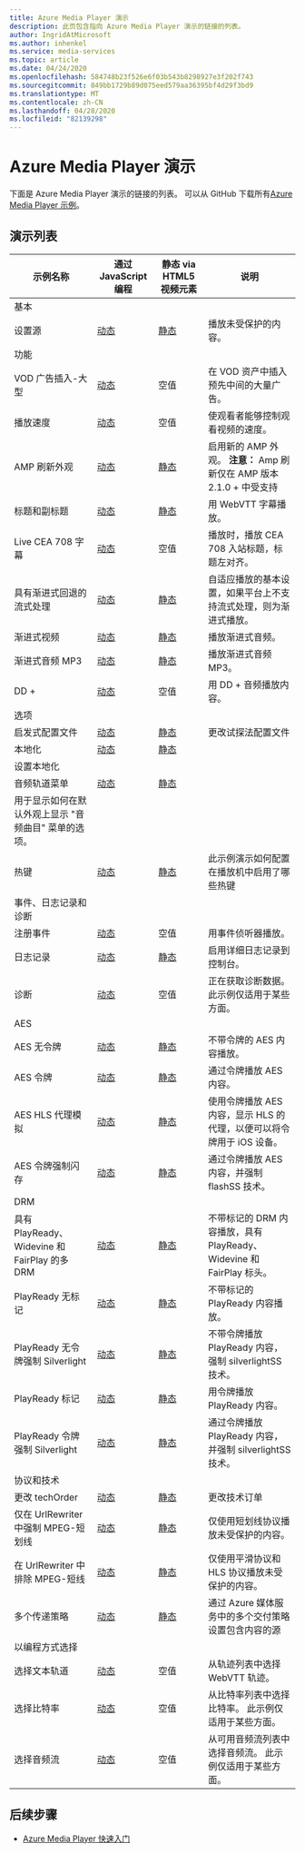 ```yaml
---
title: Azure Media Player 演示
description: 此页包含指向 Azure Media Player 演示的链接的列表。
author: IngridAtMicrosoft
ms.author: inhenkel
ms.service: media-services
ms.topic: article
ms.date: 04/24/2020
ms.openlocfilehash: 584748b23f526e6f03b543b8298927e3f202f743
ms.sourcegitcommit: 849bb1729b89d075eed579aa36395bf4d29f3bd9
ms.translationtype: MT
ms.contentlocale: zh-CN
ms.lasthandoff: 04/28/2020
ms.locfileid: "82139298"
---
```

# <a name="azure-media-player-demos"></a>Azure Media Player 演示

下面是 Azure Media Player 演示的链接的列表。 可以从 GitHub 下载所有[Azure Media Player 示例](https://github.com/Azure-Samples/azure-media-player-samples)。

## <a name="demo-listing"></a>演示列表

| 示例名称 | 通过 JavaScript 编程 | 静态 via HTML5 视频元素 | 说明 |
| ------------|----------------------------|-------------------------------------|--------------|
| 基本 |
| 设置源 | [动态](https://amp.azure.net/libs/amp/latest/samples/dynamic_setsource.html) | [静态](https://amp.azure.net/libs/amp/latest/samples/videotag_setsource.html) |播放未受保护的内容。|
| 功能 |
| VOD 广告插入-大型 | [动态](https://amp.azure.net/libs/amp/latest/samples/dynamic_vast_ads_vod.html) | 空值 | 在 VOD 资产中插入预先中间的大量广告。 |
| 播放速度 | [动态](https://amp.azure.net/libs/amp/latest/samples/dynamic_playback_speed.html)| 空值 | 使观看者能够控制观看视频的速度。 |
| AMP 刷新外观 | [动态](https://amp.azure.net/libs/amp/latest/samples/dynamic_flush_skin.html) | [静态](https://amp.azure.net/libs/amp/latest/samples/videotag_flush_skin.html) | 启用新的 AMP 外观。 **注意：** Amp 刷新仅在 AMP 版本 2.1.0 + 中受支持 |
| 标题和副标题 | [动态](https://amp.azure.net/libs/amp/latest/samples/dynamic_webvtt.html) | [静态](https://amp.azure.net/libs/amp/latest/samples/videotag_webvtt.html) | 用 WebVTT 字幕播放。
| Live CEA 708 字幕 | [动态](https://amp.azure.net/libs/amp/latest/samples/dynamic_live_captions.html) | 空值 | 播放时，播放 CEA 708 入站标题，标题左对齐。 |
| 具有渐进式回退的流式处理 | [动态](https://amp.azure.net/libs/amp/latest/samples/dynamic_progressiveFallback.html) | [静态](https://amp.azure.net/libs/amp/latest/samples/videotag_progressiveFallback.html) | 自适应播放的基本设置，如果平台上不支持流式处理，则为渐进式播放。 |
| 渐进式视频 | [动态](https://amp.azure.net/libs/amp/latest/samples/dynamic_progressiveVideo.html) | [静态](https://amp.azure.net/libs/amp/latest/samples/videotag_progressiveVideo.html) | 播放渐进式音频。 |
| 渐进式音频 MP3 | [动态](https://amp.azure.net/libs/amp/latest/samples/dynamic_progressiveAudio.html) | [静态](https://amp.azure.net/libs/amp/latest/samples/videotag_progressiveAudio.html) | 播放渐进式音频 MP3。 |
| DD + | [动态](https://amp.azure.net/libs/amp/latest/samples/dynamic_dolbyDigitalPlus.html) | 空值 | 用 DD + 音频播放内容。 |
| 选项 |
| 启发式配置文件 | [动态](https://amp.azure.net/libs/amp/latest/samples/dynamic_heuristicsProfile.html) | [静态](https://amp.azure.net/libs/amp/latest/samples/videotag_heuristicsProfile.html) | 更改试探法配置文件 |
| 本地化 | [动态](https://amp.azure.net/libs/amp/latest/samples/dynamic_localization.html) | [静态](https://amp.azure.net/libs/amp/latest/samples/videotag_localization.html) |
设置本地化 |
| 音频轨道菜单 | [动态](https://amp.azure.net/libs/amp/latest/samples/dynamic_multiAudio.html) | [静态](https://amp.azure.net/libs/amp/latest/samples/videotag_multiAudio.html) |
用于显示如何在默认外观上显示 "音频曲目" 菜单的选项。 |
| 热键 | [动态](https://amp.azure.net/libs/amp/latest/samples/dynamic_hotKeys.html) | [静态](https://amp.azure.net/libs/amp/latest/samples/videotag_hotKeys.html) | 此示例演示如何配置在播放机中启用了哪些热键 |
| 事件、日志记录和诊断 |
| 注册事件 | [动态](https://amp.azure.net/libs/amp/latest/samples/dynamic_registerEvents.html) | 空值 | 用事件侦听器播放。 |
| 日志记录 | [动态](https://amp.azure.net/libs/amp/latest/samples/dynamic_logging.html) | [静态](https://amp.azure.net/libs/amp/latest/samples/videotag_logging.html) | 启用详细日志记录到控制台。 |
| 诊断 | [动态](https://amp.azure.net/libs/amp/latest/samples/dynamic_diagnostics.html) | 空值 | 正在获取诊断数据。 此示例仅适用于某些方面。 |
| AES |
| AES 无令牌 | [动态](https://amp.azure.net/libs/amp/latest/samples/dynamic_aes_notoken.html) | [静态](https://amp.azure.net/libs/amp/latest/samples/videotag_aes_notoken.html) | 不带令牌的 AES 内容播放。 |
| AES 令牌 | [动态](https://amp.azure.net/libs/amp/latest/samples/dynamic_aes_token.html) | [静态](https://amp.azure.net/libs/amp/latest/samples/videotag_aes_token.html) | 通过令牌播放 AES 内容。 |
| AES HLS 代理模拟 | [动态](https://amp.azure.net/libs/amp/latest/samples/dynamic_aes_token_withHLSProxy.html) | [静态](https://amp.azure.net/libs/amp/latest/samples/videotag_aes_token_withHLSProxy.html) | 使用令牌播放 AES 内容，显示 HLS 的代理，以便可以将令牌用于 iOS 设备。 |
| AES 令牌强制闪存 | [动态](https://amp.azure.net/libs/amp/latest/samples/dynamic_aes_token_forceFlash.html) | [静态](https://amp.azure.net/libs/amp/latest/samples/videotag_aes_token_forceFlash.html) | 通过令牌播放 AES 内容，并强制 flashSS 技术。 |
| DRM |
| 具有 PlayReady、Widevine 和 FairPlay 的多 DRM | [动态](https://amp.azure.net/libs/amp/latest/samples/dynamic_multiDRM_PlayReadyWidevineFairPlay_notoken.html) | [静态](https://amp.azure.net/libs/amp/latest/samples/videotag_multiDRM_PlayReadyWidevineFairPlay_notoken.html) | 不带标记的 DRM 内容播放，具有 PlayReady、Widevine 和 FairPlay 标头。 |
| PlayReady 无标记 | [动态](https://amp.azure.net/libs/amp/latest/samples/dynamic_playready_notoken.html) | [静态](https://amp.azure.net/libs/amp/latest/samples/videotag_playready_notoken.html) | 不带标记的 PlayReady 内容播放。 |
| PlayReady 无令牌强制 Silverlight | [动态](https://amp.azure.net/libs/amp/latest/samples/dynamic_playready_notoken_forceSilverlight.html) | [静态](https://amp.azure.net/libs/amp/latest/samples/videotag_playready_notoken_forceSilverlight.html) | 不带令牌播放 PlayReady 内容，强制 silverlightSS 技术。 |
| PlayReady 标记 | [动态](https://amp.azure.net/libs/amp/latest/samples/dynamic_playready_token.html) | [静态](https://amp.azure.net/libs/amp/latest/samples/videotag_playready_token.html) | 用令牌播放 PlayReady 内容。 |
| PlayReady 令牌强制 Silverlight | [动态](https://amp.azure.net/libs/amp/latest/samples/dynamic_playready_token_forceSilverlight.html) | [静态](https://amp.azure.net/libs/amp/latest/samples/videotag_playready_token_forceSilverlight.html) | 通过令牌播放 PlayReady 内容，并强制 silverlightSS 技术。 |
| 协议和技术 |
| 更改 techOrder | [动态](https://amp.azure.net/libs/amp/latest/samples/dynamic_techOrder.html) | [静态](https://amp.azure.net/libs/amp/latest/samples/videotag_techOrder.html) | 更改技术订单 |
| 仅在 UrlRewriter 中强制 MPEG-短划线 | [动态](https://amp.azure.net/libs/amp/latest/samples/dynamic_forceDash.html) | [静态](https://amp.azure.net/libs/amp/latest/samples/videotag_forceDash.html) | 仅使用短划线协议播放未受保护的内容。 |
| 在 UrlRewriter 中排除 MPEG-短线 | [动态](https://amp.azure.net/libs/amp/latest/samples/dynamic_forceNoDash.html) | [静态](https://amp.azure.net/libs/amp/latest/samples/videotag_forceNoDash.html) | 仅使用平滑协议和 HLS 协议播放未受保护的内容。 |
| 多个传递策略 | [动态](https://amp.azure.net/libs/amp/latest/samples/dynamic_multipleDeliveryPolicy.html) | [静态](https://amp.azure.net/libs/amp/latest/samples/videotag_multipleDeliveryPolicy.html) | 通过 Azure 媒体服务中的多个交付策略设置包含内容的源 |
| 以编程方式选择 |
| 选择文本轨道 | [动态](https://amp.azure.net/libs/amp/latest/samples/dynamic_selectTextTrack.html) | 空值 | 从轨迹列表中选择 WebVTT 轨迹。 |
| 选择比特率 | [动态](https://amp.azure.net/libs/amp/latest/samples/dynamic_selectBitrate.html) | 空值 | 从比特率列表中选择比特率。 此示例仅适用于某些方面。 |
| 选择音频流 | [动态](https://amp.azure.net/libs/amp/latest/samples/dynamic_selectAudioStream.html) | 空值 | 从可用音频流列表中选择音频流。 此示例仅适用于某些方面。 |

## <a name="next-steps"></a>后续步骤

<!---Some context for the following links goes here--->
- [Azure Media Player 快速入门](azure-media-player-quickstart.md)